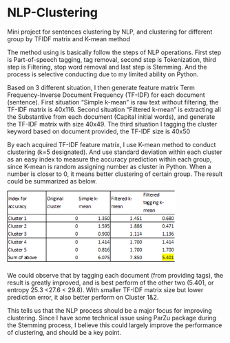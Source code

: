 # NLP-Clustering
Mini project for sentences clustering by NLP, and clustering for different group by TFIDF matrix and K-mean method

The method using is basically follow the steps of NLP operations. First step is Part-of-speech tagging, tag removal, second step is Tokenization, third step is Filtering, stop word removal and last step is Stemming. And the process is selective conducting due to my limited ability on Python.

Based on 3 different situation, I then generate feature matrix Term Frequency-Inverse Document Frequency (TF-IDF) for each document (sentence). First situation “Simple k-mean” is raw text without filtering, the TF-IDF matrix is 40x116. Second situation “Filtered k-mean” is extracting all the Substantive from each document (Capital initial words), and generate the TF-IDF matrix with size 40x49. The third situation I tagging the cluster keyword based on document provided, the TF-IDF size is 40x50

By each acquired TF-IDF feature matrix, I use K-mean method to conduct clustering (k=5 designated). And use standard deviation within each cluster as an easy index to measure the accuracy prediction within each group, since K-mean is random assigning number as cluster in Python. When a number is closer to 0, it means better clustering of certain group. The result could be summarized as below.

![alt tag](https://github.com/jncinlee/NLP-Clustering/blob/master/result.png "Clustering Result")

We could observe that by tagging each document (from providing tags), the result is greatly improved, and is best perform of the other two (5.401, or entropy 25.3 \<27.6 \< 29.8). With smaller TF-IDF matrix size but lower prediction error, it also better perform on Cluster 1&2. 

This tells us that the NLP process should be a major focus for improving clustering. Since I have some technical issue using ParZu package during the Stemming process, I believe this could largely improve the performance of clustering, and should be a key point.
